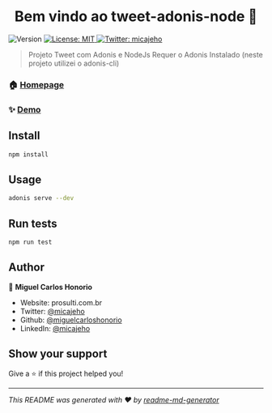 <h1 align="center">Bem vindo ao tweet-adonis-node 👋</h1>
<p>
  <img alt="Version" src="https://img.shields.io/badge/version-4.1.0-blue.svg?cacheSeconds=2592000" />
  <a href="#" target="_blank">
    <img alt="License: MIT" src="https://img.shields.io/badge/License-MIT-yellow.svg" />
  </a>
  <a href="https://twitter.com/micajeho" target="_blank">
    <img alt="Twitter: micajeho" src="https://img.shields.io/twitter/follow/micajeho.svg?style=social" />
  </a>
</p>

> Projeto Tweet com Adonis e NodeJs
> Requer o Adonis Instalado (neste projeto utilizei o adonis-cli)

### 🏠 [Homepage](https://tweet-micajeho-backend.herokuapp.com/)

### ✨ [Demo](https://tweet-micajeho-backend.herokuapp.com/)

## Install

```sh
npm install
```

## Usage

```sh
adonis serve --dev
```

## Run tests

```sh
npm run test
```

## Author

👤 **Miguel Carlos Honorio**

* Website: prosulti.com.br
* Twitter: [@micajeho](https://twitter.com/micajeho)
* Github: [@miguelcarloshonorio](https://github.com/miguelcarloshonorio)
* LinkedIn: [@micajeho](https://linkedin.com/in/micajeho)

## Show your support

Give a ⭐️ if this project helped you!

***
_This README was generated with ❤️ by [readme-md-generator](https://github.com/kefranabg/readme-md-generator)_